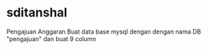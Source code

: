 # sditanshal
Pengajuan Anggaran
Buat data base mysql dengan dengan nama DB "pengajuan" dan buat 9 column
